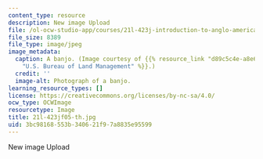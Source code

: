 ```yaml
---
content_type: resource
description: New image Upload
file: /ol-ocw-studio-app/courses/21l-423j-introduction-to-anglo-american-folk-music-fall-2005/3bc98168553b340621f97a8835e95599_21l-423jf05-th.jpg
file_size: 8389
file_type: image/jpeg
image_metadata:
  caption: A banjo. (Image courtesy of {{% resource_link "d89c5c4e-a8e6-4438-a5ec-ea211d435fac"
    "U.S. Bureau of Land Management" %}}.)
  credit: ''
  image-alt: Photograph of a banjo.
learning_resource_types: []
license: https://creativecommons.org/licenses/by-nc-sa/4.0/
ocw_type: OCWImage
resourcetype: Image
title: 21l-423jf05-th.jpg
uid: 3bc98168-553b-3406-21f9-7a8835e95599
---
```

New image Upload